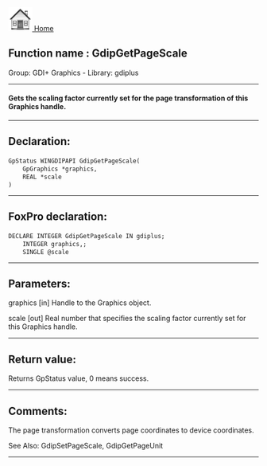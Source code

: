 [<img src="../../images/home.png"> Home ](https://github.com/VFPX/Win32API)  

## Function name : GdipGetPageScale
Group: GDI+ Graphics - Library: gdiplus    
***  


#### Gets the scaling factor currently set for the page transformation of this Graphics handle.
***  


## Declaration:
```foxpro  
GpStatus WINGDIPAPI GdipGetPageScale(
	GpGraphics *graphics,
	REAL *scale
)  
```  
***  


## FoxPro declaration:
```foxpro  
DECLARE INTEGER GdipGetPageScale IN gdiplus;
	INTEGER graphics,;
	SINGLE @scale  
```  
***  


## Parameters:
graphics
[in] Handle to the Graphics object.

scale
[out] Real number that specifies the scaling factor currently set for this Graphics handle.  
***  


## Return value:
Returns GpStatus value, 0 means success.  
***  


## Comments:
The page transformation converts page coordinates to device coordinates.  
  
See Also: GdipSetPageScale, GdipGetPageUnit   
  
***  

